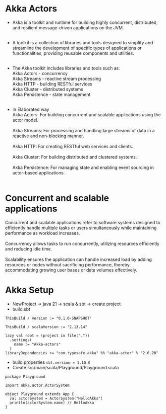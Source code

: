 # Akka Actors
- Akka is a toolkit and runtime for building highly concurrent, distributed, and resilient message-driven applications on the JVM.<br><br>

- A toolkit is a collection of libraries and tools designed to simplify and streamline the development of specific types of
  applications or functionalities, providing reusable components and utilities.<br><br>

- The Akka toolkit includes libraries and tools such as: <br>
  Akka Actors - concurrency <br>
  Akka Streams - reactive stream processing <br>
  Akka HTTP - building RESTful services <br>
  Akka Cluster - distributed systems <br>
  Akka Persistence - state management <br>
  <br>
- In Elaborated way <br>
  Akka Actors: For building concurrent and scalable applications using the actor model.<br><br>
  Akka Streams: For processing and handling large streams of data in a reactive and non-blocking manner.<br><br>
  Akka HTTP: For creating RESTful web services and clients.<br><br>
  Akka Cluster: For building distributed and clustered systems.<br><br>
  Akka Persistence: For managing state and enabling event sourcing in actor-based applications.<br><br>

# Concurrent and scalable applications<br>
  Concurrent and scalable applications refer to software systems designed to efficiently handle multiple
  tasks or users simultaneously while maintaining performance as workload increases.<br><br> Concurrency allows
  tasks to run concurrently, utilizing resources efficiently and reducing idle time.<br><br> Scalability ensures
  the application can handle increased load by adding resources or nodes without sacrificing performance,
  thereby accommodating growing user bases or data volumes effectively.
  
# Akka Setup
- NewProject -> java 21 -> scala & sbt -> create project
- build.sbt
```chatinput
ThisBuild / version := "0.1.0-SNAPSHOT"

ThisBuild / scalaVersion := "2.13.14"

lazy val root = (project in file("."))
  .settings(
    name := "Akka-actors"
  )
libraryDependencies += "com.typesafe.akka" %% "akka-actor" % "2.6.20"
```
- build.properties
```sbt.version = 1.10.0```
- Create src/main/scala/Playground/Playground.scala
```chatinput
package Playground

import akka.actor.ActorSystem

object Playground extends App {
  val actorSystem = ActorSystem("HelloAkka")
  println(actorSystem.name) // HelloAkka
}
```
